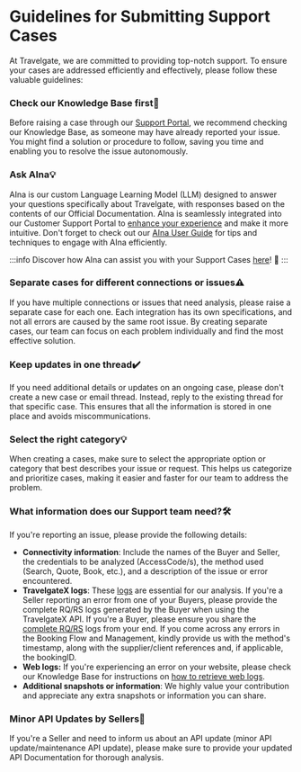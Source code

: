 ﻿---
sidebar_position: 3
---

# Guidelines for Submitting Support Cases

At Travelgate, we are committed to providing top-notch support. To ensure your cases are addressed efficiently and effectively, please follow these valuable guidelines:

### Check our Knowledge Base first🔎
Before raising a case through our [Support Portal](/kb/tickets/travelgatex-tickets), we recommend checking our Knowledge Base, as someone may have already reported your issue. You might find a solution or procedure to follow, saving you time and enabling you to resolve the issue autonomously.

### Ask AIna💡
AIna is our custom Language Learning Model (LLM) designed to answer your questions specifically about Travelgate, with responses based on the contents of our Official Documentation. AIna is seamlessly integrated into our Customer Support Portal to [enhance your experience](/kb/getting-started-with-travelgate/about-our-support/aina#experience-a-new-level-of-support) and make it more intuitive. Don't forget to check out our [AIna User Guide](/kb/tickets/aina-guide) for tips and techniques to engage with AIna efficiently.

:::info
Discover how AIna can assist you with your Support Cases [here](/kb/tickets/travelgatex-tickets)! 🚀
:::

### Separate cases for different connections or issues⚠️
If you have multiple connections or issues that need analysis, please raise a separate case for each one. Each integration has its own specifications, and not all errors are caused by the same root issue. By creating separate cases, our team can focus on each problem individually and find the most effective solution.
### Keep updates in one thread✔️
If you need additional details or updates on an ongoing case, please don't create a new case or email thread. Instead, reply to the existing thread for that specific case. This ensures that all the information is stored in one place and avoids miscommunications.

### Select the right category💡
When creating a cases, make sure to select the appropriate option or category that best describes your issue or request. This helps us categorize and prioritize cases, making it easier and faster for our team to address the problem.

### What information does our Support team need?🛠️
If you're reporting an issue, please provide the following details:

- **Connectivity information**: Include the names of the Buyer and Seller, the credentials to be analyzed (AccessCode/s), the method used (Search, Quote, Book, etc.), and a description of the issue or error encountered.
- **TravelgateX logs**: These [logs](/kb/apps/monitoring-apps/logging/logging-retrieve-and-download-logs-at-tgx) are essential for our analysis. If you're a Seller reporting an error from one of your Buyers, please provide the complete RQ/RS logs generated by the Buyer when using the TravelgateX API. If you're a Buyer, please ensure you share the [complete RQ/RS](/kb/apps/monitoring-apps/logging/how-can-i-receive-seller-transactions-in-their-api-format) logs from your end. If you come across any errors in the Booking Flow and Management, kindly provide us with the method's timestamp, along with the supplier/client references and, if applicable, the bookingID.
- **Web logs:** If you're experiencing an error on your website, please check our Knowledge Base for instructions on [how to retrieve web logs](/kb/tickets/how-to-retrieve-web-logs-from-website#how-can-i-obtain-travelgatex-website-logs%EF%B8%8F).
- **Additional snapshots or information**: We highly value your contribution and appreciate any extra snapshots or information you can share.
### Minor API Updates by Sellers🚀
If you're a Seller and need to inform us about an API update (minor API update/maintenance API update), please make sure to provide your updated API Documentation for thorough analysis.